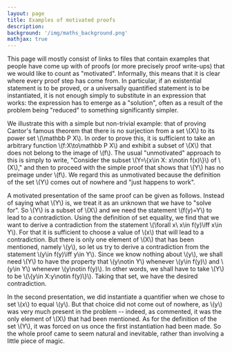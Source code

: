 ```yaml
---
layout: page
title: Examples of motivated proofs
description:
background: '/img/maths_background.png'
mathjax: true
---
```


<p>This page will mostly consist of links to files that contain examples that people have come up with of proofs (or more precisely proof write-ups) that we would like to count as "motivated". Informally, this means that it is clear where every proof step has come from. In particular, if an existential statement is to be proved, or a universally quantified statement is to be instantiated, it is not enough simply to substitute in an expression that works: the expression has to emerge as a "solution", often as a result of the problem being "reduced" to something significantly simpler.</p>

<p>We illustrate this with a simple but non-trivial example: that of proving Cantor's famous theorem that there is no surjection from a set \(X\) to its power set \(\mathbb P X\). In order to prove this, it is sufficient to take an arbitrary function \(f:X\to\mathbb P X\) and exhibit a subset of \(X\) that does not belong to the image of \(f\). The usual "unmotivated" approach to this is simply to write, "Consider the subset \(Y=\{x\in X: x\notin f(x)\}\) of \(X\)," and then to proceed with the simple proof that shows that \(Y\) has no preimage under \(f\). We regard this as unmotivated because the definition of the set \(Y\) comes out of nowhere and "just happens to work".</p>

<p>A motivated presentation of the same proof can be given as follows. Instead of saying what \(Y\) is, we treat it as an unknown that we have to "solve for". So \(Y\) is a subset of \(X\) and we need the statement \(f(y)=Y\) to lead to a contradiction. Using the definition of set equality, we find that we want to derive a contradiction from the statement \(\forall x\ x\in f(y)\iff x\in Y\). For that it is sufficient to choose a value of \(x\) that will lead to a contradiction. But there is only one element of \(X\) that has been mentioned, namely \(y\), so let us try to derive a contradiction from the statement \(y\in f(y)\iff y\in Y\). Since we know nothing about \(y\), we shall need \(Y\) to have the property that \(y\notin Y\) whenever \(y\in f(y)\) and \(y\in Y\) whenever \(y\notin f(y)\). In other words, we shall have to take \(Y\) to be \(\{y\in X:y\notin f(y)\}\). Taking that set, we have the desired contradiction.</p>

<p>In the second presentation, we did instantiate a quantifier when we chose to set \(x\) to equal \(y\). But that choice did not come out of nowhere, as \(y\) was very much present in the problem -- indeed, as commented, it was the only element of \(X\) that had been mentioned. As for the definition of the set \(Y\), it was forced on us once the first instantiation had been made. So the whole proof came to seem natural and inevitable, rather than involving a little piece of magic.</p>

